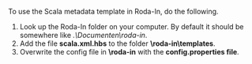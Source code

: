 To use the Scala metadata template in Roda-In, do the following.
1. Look up the Roda-In folder on your computer. By default it should be somewhere like *.\Documenten\roda-in*.
2. Add the file **scala.xml.hbs** to the folder **\roda-in\templates**.
3. Overwrite the config file in **\roda-in** with the **config.properties file**.
